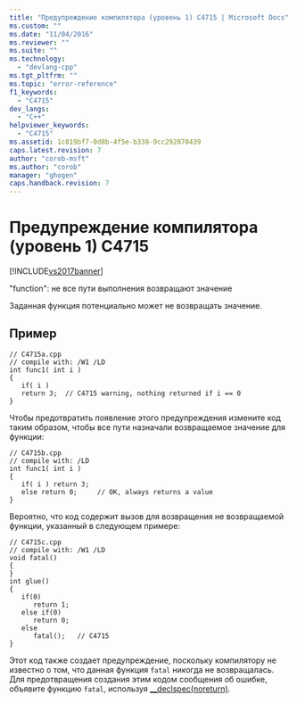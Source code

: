 ```yaml
---
title: "Предупреждение компилятора (уровень 1) C4715 | Microsoft Docs"
ms.custom: ""
ms.date: "11/04/2016"
ms.reviewer: ""
ms.suite: ""
ms.technology: 
  - "devlang-cpp"
ms.tgt_pltfrm: ""
ms.topic: "error-reference"
f1_keywords: 
  - "C4715"
dev_langs: 
  - "C++"
helpviewer_keywords: 
  - "C4715"
ms.assetid: 1c819bf7-0d8b-4f5e-b338-9cc292870439
caps.latest.revision: 7
author: "corob-msft"
ms.author: "corob"
manager: "ghogen"
caps.handback.revision: 7
---
```

# Предупреждение компилятора (уровень 1) C4715
[!INCLUDE[vs2017banner](../../assembler/inline/includes/vs2017banner.md)]

"function": не все пути выполнения возвращают значение  
  
 Заданная функция потенциально может не возвращать значение.  
  
## Пример  
  
```  
// C4715a.cpp  
// compile with: /W1 /LD  
int func1( int i )  
{  
   if( i )  
   return 3;  // C4715 warning, nothing returned if i == 0  
}  
```  
  
 Чтобы предотвратить появление этого предупреждения измените код таким образом, чтобы все пути назначали возвращаемое значение для функции:  
  
```  
// C4715b.cpp  
// compile with: /LD  
int func1( int i )  
{  
   if( i ) return 3;  
   else return 0;     // OK, always returns a value  
}  
```  
  
 Вероятно, что код содержит вызов для возвращения не возвращаемой функции, указанный в следующем примере:  
  
```  
// C4715c.cpp  
// compile with: /W1 /LD  
void fatal()  
{  
}  
int glue()  
{  
   if(0)  
      return 1;  
   else if(0)  
      return 0;  
   else  
      fatal();   // C4715  
}  
```  
  
 Этот код также создает предупреждение, поскольку компилятору не известно о том, что данная функция `fatal` никогда не возвращалась.  Для предотвращения создания этим кодом сообщения об ошибке, объявите функцию `fatal`, используя [\_\_declspec\(noreturn\)](../../cpp/noreturn.md).